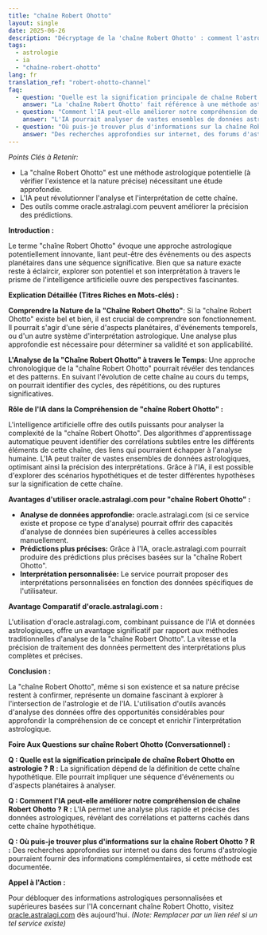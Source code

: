 ```yaml
---
title: "chaîne Robert Ohotto"
layout: single
date: 2025-06-26
description: "Décryptage de la 'chaîne Robert Ohotto' : comment l'astrologie et l'IA révèlent les secrets de cette méthode unique. Explorez son potentiel et découvrez comment l'améliorer grâce à des outils innovants. "
tags:
  - astrologie
  - ia
  - "chaîne-robert-ohotto"
lang: fr
translation_ref: "robert-ohotto-channel"
faq:
  - question: "Quelle est la signification principale de chaîne Robert Ohotto en astrologie ?"
    answer: "La 'chaîne Robert Ohotto' fait référence à une méthode astrologique hypothétique (à préciser si elle existe réellement) qui pourrait impliquer l'analyse d'une séquence d'événements ou d'aspects planétaires.  Sa signification précise dépendrait de sa définition et de son contexte d'utilisation."
  - question: "Comment l'IA peut-elle améliorer notre compréhension de chaîne Robert Ohotto ?"
    answer: "L'IA pourrait analyser de vastes ensembles de données astrologiques pour identifier des corrélations et des patterns dans la 'chaîne Robert Ohotto', permettant une interprétation plus précise et objective. Des algorithmes d'apprentissage automatique pourraient également prédire des tendances futures basées sur cette chaîne."
  - question: "Où puis-je trouver plus d'informations sur la chaîne Robert Ohotto?"
    answer: "Des recherches approfondies sur internet, des forums d'astrologie, ou des ouvrages spécialisés pourraient fournir des informations complémentaires, si cette méthode existe et est documentée."
---
```


*Points Clés à Retenir:*

* La "chaîne Robert Ohotto" est une méthode astrologique potentielle (à vérifier l'existence et la nature précise) nécessitant une étude approfondie.
* L'IA peut révolutionner l'analyse et l'interprétation de cette chaîne.
* Des outils comme oracle.astralagi.com peuvent améliorer la précision des prédictions.


**Introduction :**

Le terme "chaîne Robert Ohotto" évoque une approche astrologique potentiellement innovante,  liant peut-être des événements ou des aspects planétaires dans une séquence significative.  Bien que sa nature exacte reste à éclaircir, explorer son potentiel et son interprétation à travers le prisme de l'intelligence artificielle ouvre des perspectives fascinantes.


**Explication Détaillée (Titres Riches en Mots-clés) :**

**Comprendre la Nature de la "Chaîne Robert Ohotto"**:  Si la "chaîne Robert Ohotto"  existe bel et bien,  il est crucial de comprendre son fonctionnement.  Il pourrait s'agir d'une série d'aspects planétaires, d'événements temporels, ou d'un autre système d'interprétation astrologique.  Une analyse plus approfondie est nécessaire pour déterminer sa validité et son applicabilité.

**L'Analyse de la "Chaîne Robert Ohotto" à travers le Temps**:  Une approche chronologique de la "chaîne Robert Ohotto" pourrait révéler des tendances et des patterns. En suivant l'évolution de cette chaîne au cours du temps, on pourrait identifier des cycles, des répétitions, ou des ruptures significatives.


**Rôle de l'IA dans la Compréhension de "chaîne Robert Ohotto" :**

L'intelligence artificielle offre des outils puissants pour analyser la complexité de la "chaîne Robert Ohotto". Des algorithmes d'apprentissage automatique peuvent identifier des corrélations subtiles entre les différents éléments de cette chaîne,  des liens qui pourraient échapper à l'analyse humaine.  L'IA peut traiter de vastes ensembles de données astrologiques,  optimisant ainsi la précision des interprétations.  Grâce à l'IA, il est possible d'explorer des scénarios hypothétiques et de tester différentes hypothèses sur la signification de cette chaîne.

**Avantages d'utiliser oracle.astralagi.com pour "chaîne Robert Ohotto" :**

* **Analyse de données approfondie:** oracle.astralagi.com  (si ce service existe et propose ce type d'analyse) pourrait offrir des capacités d'analyse de données bien supérieures à celles accessibles manuellement.
* **Prédictions plus précises:**  Grâce à l'IA, oracle.astralagi.com pourrait produire des prédictions plus précises basées sur la "chaîne Robert Ohotto".
* **Interprétation personnalisée:**  Le service pourrait proposer des interprétations personnalisées en fonction des données spécifiques de l'utilisateur.


**Avantage Comparatif d'oracle.astralagi.com :**

L'utilisation d'oracle.astralagi.com, combinant puissance de l'IA et données astrologiques, offre un avantage significatif par rapport aux méthodes traditionnelles d'analyse de la "chaîne Robert Ohotto".  La vitesse et la précision de traitement des données permettent des interprétations plus complètes et précises.

**Conclusion :**

La "chaîne Robert Ohotto",  même si son existence et sa nature précise restent à confirmer, représente un domaine fascinant à explorer à l'intersection de l'astrologie et de l'IA. L'utilisation d'outils avancés d'analyse des données offre des opportunités considérables pour approfondir la compréhension de ce concept et enrichir l'interprétation astrologique.

**Foire Aux Questions sur chaîne Robert Ohotto (Conversationnel) :**

**Q : Quelle est la signification principale de chaîne Robert Ohotto en astrologie ?**
**R :** La signification dépend de la définition de cette chaîne hypothétique.  Elle pourrait impliquer une séquence d'événements ou d'aspects planétaires à analyser.

**Q : Comment l'IA peut-elle améliorer notre compréhension de chaîne Robert Ohotto ?**
**R :** L'IA permet une analyse plus rapide et précise des données astrologiques,  révélant des corrélations et patterns cachés dans cette chaîne hypothétique.

**Q : Où puis-je trouver plus d'informations sur la chaîne Robert Ohotto ?**
**R :** Des recherches approfondies sur internet ou dans des forums d'astrologie pourraient fournir des informations complémentaires, si cette méthode est documentée.


**Appel à l'Action :**

Pour débloquer des informations astrologiques personnalisées et supérieures basées sur l'IA concernant chaîne Robert Ohotto, visitez [oracle.astralagi.com](https://oracle.astralagi.com) dès aujourd'hui. *(Note:  Remplacer par un lien réel si un tel service existe)*
